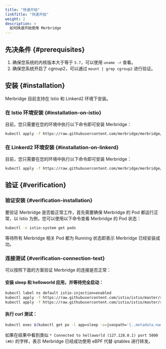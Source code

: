 ```yaml
---
title: "快速开始"
linkTitle: "快速开始"
weight: 2
description: >
  如何快速开始使用 Merbridge
---
```


## 先决条件 {#prerequisites}

1. 确保您系统的内核版本大于等于 `5.7`，可以使用 `uname -r` 查看。
1. 确保您系统开启了 cgroup2，可以通过 `mount | grep cgroup2` 进行验证。

## 安装 {#installation}

Merbridge 目前支持在 Istio 和 Linkerd2 环境下安装。

### 在 Istio 环境安装 {#installation-on-istio}

目前，您只需要在您的环境中执行以下命令即可安装 Merbridge：

```bash
kubectl apply -f https://raw.githubusercontent.com/merbridge/merbridge/main/deploy/all-in-one.yaml
```

### 在 Linkerd2 环境安装 {#installation-on-linkerd}

目前，您只需要在您的环境中执行以下命令即可安装 Merbridge：

```bash
kubectl apply -f https://raw.githubusercontent.com/merbridge/merbridge/main/deploy/all-in-one-linkerd.yaml
```

## 验证 {#verification}

### 验证安装 {#verification-installation}

要验证 Merbridge 是否能正常工作，首先需要确保 Merbridge 的 Pod 都运行正常，以 Istio 为例，您可以使用以下命令查看 Merbridge 的 Pod 状态：

```bash
kubectl -n istio-system get pods
```

等待所有 Merbridge 相关 Pod 都为 Running 状态即表示 Merbridge 已经安装成功。

### 连接测试 {#verification-connection-test}

可以按照下面的方案验证 Merbridge 的连接是否正常：

#### 安装 sleep 和 helloworld 应用，并等待完全启动：
```bash
kubectl label ns default istio-injection=enabled
kubectl apply -f https://raw.githubusercontent.com/istio/istio/master/samples/sleep/sleep.yaml
kubectl apply -f https://raw.githubusercontent.com/istio/istio/master/samples/helloworld/helloworld.yaml
```

#### 执行 curl 测试：
```bash
kubectl exec $(kubectl get po -l app=sleep -o=jsonpath='{..metadata.name}') -c sleep -- curl -s -v helloworld:5000/hello
```
如果在结果中看到类似 `* Connected to helloworld (127.128.0.1) port 5000 (#0)` 的字样，表示 Merbridge 已经成功使用 eBPF 代替 iptables 进行转发。
